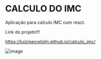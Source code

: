 # CALCULO DO IMC 
 
 Aplicação para calculo IMC com react.
 
 Link do projeto!!!
 
 https://luizmarcelolm.github.io/calculo_imc/
 
 ![image](https://user-images.githubusercontent.com/109484017/190879846-7c68bb47-278c-4edc-a616-db32fff64de7.png)

